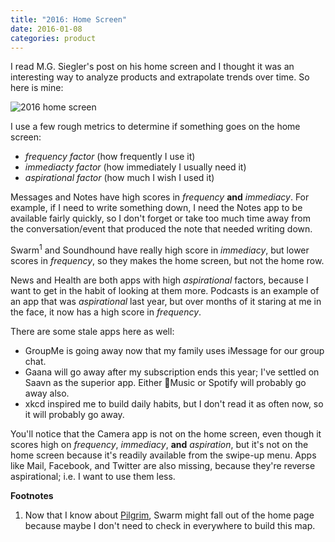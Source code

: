 ```yaml
---
title: "2016: Home Screen"
date: 2016-01-08
categories: product
---
```


I read M.G. Siegler's post on his home screen and I thought it was
an interesting way to analyze products and extrapolate trends over time.
So here is mine:

![2016 home screen](/images/2016-home-screen.jpg)

I use a few rough metrics to determine if something goes on the home screen:

-   _frequency factor_ (how frequently I use it)
-   _immediacty factor_ (how immediately I usually need it)
-   _aspirational factor_ (how much I wish I used it)

Messages and Notes have high scores in _frequency_ **and** _immediacy_.
For example, if I need to write something down, I need the Notes app to be
available fairly quickly, so I don't forget or take too much time away from
the conversation/event that produced the note that needed writing down.

Swarm<sup>1</sup> and Soundhound have really high score in _immediacy_, but
lower scores in _frequency_, so they makes the home screen,
but not the home row.

News and Health are both apps with high _aspirational_ factors, because I want to
get in the habit of looking at them more. Podcasts is an example of an app
that was _aspirational_ last year, but over months of it staring at me in the
face, it now has a high score in _frequency_.

There are some stale apps here as well:

-   GroupMe is going away now that my family uses iMessage for our group chat.
-   Gaana will go away after my subscription ends this year; I've settled
    on Saavn as the superior app. Either Music or Spotify will probably go away also.
-   xkcd inspired me to build daily habits, but I don't read it as often now, so
    it will probably go away.

You'll notice that the Camera app is not on the home screen, even though it scores
high on _frequency_, _immediacy_, **and** _aspiration_, but it's not on
the home screen because it's readily available from the swipe-up menu. Apps like
Mail, Facebook, and Twitter are also missing, because they're reverse aspirational;
i.e. I want to use them less.

**Footnotes**

1. Now that I know about [Pilgrim][1], Swarm might fall out of the home page
   because maybe I don't need to check in everywhere to build this map.

[1]: http://www.techinsider.io/inside-foursquares-pilgrim-technology-2015-12
